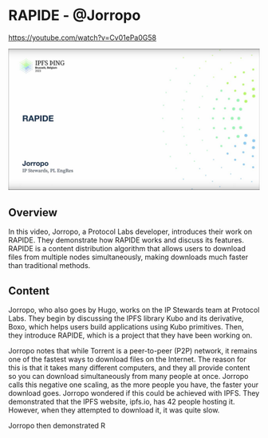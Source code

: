 # RAPIDE - @Jorropo

<https://youtube.com/watch?v=Cv01ePa0G58>

![image for RAPIDE - @Jorropo](/thing23/Cv01ePa0G58.jpg)

## Overview

In this video, Jorropo, a Protocol Labs developer, introduces their work on RAPIDE. They demonstrate how RAPIDE works and discuss its features. RAPIDE is a content distribution algorithm that allows users to download files from multiple nodes simultaneously, making downloads much faster than traditional methods.

## Content

Jorropo, who also goes by Hugo, works on the IP Stewards team at Protocol Labs. They begin by discussing the IPFS library Kubo and its derivative, Boxo, which helps users build applications using Kubo primitives. Then, they introduce RAPIDE, which is a project that they have been working on.

Jorropo notes that while Torrent is a peer-to-peer (P2P) network, it remains one of the fastest ways to download files on the Internet. The reason for this is that it takes many different computers, and they all provide content so you can download simultaneously from many people at once. Jorropo calls this negative one scaling, as the more people you have, the faster your download goes. Jorropo wondered if this could be achieved with IPFS. They demonstrated that the IPFS website, ipfs.io, has 42 people hosting it. However, when they attempted to download it, it was quite slow. 

Jorropo then demonstrated R